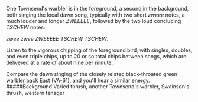 One Townsend's warbler is in the foreground, a second in the background, both singing the local dawn song, typically with two short _zweee_ notes, a much louder and longer _ZWEEEEE_, followed by the two loud concluding _TSCHEW_ notes: 

_zwee zwee ZWEEEEE TSCHEW TSCHEW_.
 
Listen to the vigorous chipping of the foreground bird, with singles, doubles, and even triple chips, up to 20 or so total chips between songs, which are delivered at a rate of about nine per minute. 

Compare the dawn singing of the closely related black-throated green warbler back East ([VA-61](http://listeningtoacontinentsing.com/recording.php?page=VA-61)), and you'll hear a similar energy.
#####Background
Varied thrush, another Townsend's warbler, Swainson's thrush, western tanager
